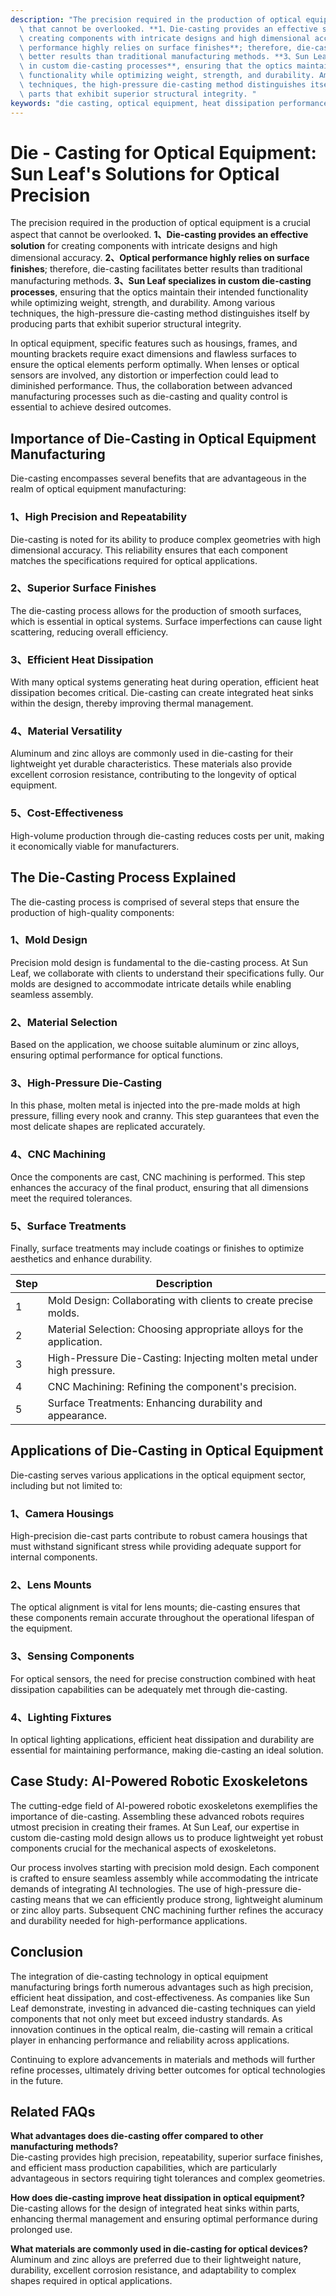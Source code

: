 ```yaml
---
description: "The precision required in the production of optical equipment is a crucial aspect\
  \ that cannot be overlooked. **1、Die-casting provides an effective solution** for\
  \ creating components with intricate designs and high dimensional accuracy. **2、Optical\
  \ performance highly relies on surface finishes**; therefore, die-casting facilitates\
  \ better results than traditional manufacturing methods. **3、Sun Leaf specializes\
  \ in custom die-casting processes**, ensuring that the optics maintain their intended\
  \ functionality while optimizing weight, strength, and durability. Among various\
  \ techniques, the high-pressure die-casting method distinguishes itself by producing\
  \ parts that exhibit superior structural integrity. "
keywords: "die casting, optical equipment, heat dissipation performance, heat sink"
---
```

# Die - Casting for Optical Equipment: Sun Leaf's Solutions for Optical Precision

The precision required in the production of optical equipment is a crucial aspect that cannot be overlooked. **1、Die-casting provides an effective solution** for creating components with intricate designs and high dimensional accuracy. **2、Optical performance highly relies on surface finishes**; therefore, die-casting facilitates better results than traditional manufacturing methods. **3、Sun Leaf specializes in custom die-casting processes**, ensuring that the optics maintain their intended functionality while optimizing weight, strength, and durability. Among various techniques, the high-pressure die-casting method distinguishes itself by producing parts that exhibit superior structural integrity. 

In optical equipment, specific features such as housings, frames, and mounting brackets require exact dimensions and flawless surfaces to ensure the optical elements perform optimally. When lenses or optical sensors are involved, any distortion or imperfection could lead to diminished performance. Thus, the collaboration between advanced manufacturing processes such as die-casting and quality control is essential to achieve desired outcomes.

## Importance of Die-Casting in Optical Equipment Manufacturing

Die-casting encompasses several benefits that are advantageous in the realm of optical equipment manufacturing:

### 1、High Precision and Repeatability
Die-casting is noted for its ability to produce complex geometries with high dimensional accuracy. This reliability ensures that each component matches the specifications required for optical applications.

### 2、Superior Surface Finishes
The die-casting process allows for the production of smooth surfaces, which is essential in optical systems. Surface imperfections can cause light scattering, reducing overall efficiency.

### 3、Efficient Heat Dissipation
With many optical systems generating heat during operation, efficient heat dissipation becomes critical. Die-casting can create integrated heat sinks within the design, thereby improving thermal management.

### 4、Material Versatility
Aluminum and zinc alloys are commonly used in die-casting for their lightweight yet durable characteristics. These materials also provide excellent corrosion resistance, contributing to the longevity of optical equipment.

### 5、Cost-Effectiveness
High-volume production through die-casting reduces costs per unit, making it economically viable for manufacturers.

## The Die-Casting Process Explained

The die-casting process is comprised of several steps that ensure the production of high-quality components:

### **1、Mold Design**
Precision mold design is fundamental to the die-casting process. At Sun Leaf, we collaborate with clients to understand their specifications fully. Our molds are designed to accommodate intricate details while enabling seamless assembly.

### **2、Material Selection**
Based on the application, we choose suitable aluminum or zinc alloys, ensuring optimal performance for optical functions. 

### **3、High-Pressure Die-Casting**
In this phase, molten metal is injected into the pre-made molds at high pressure, filling every nook and cranny. This step guarantees that even the most delicate shapes are replicated accurately.

### **4、CNC Machining**
Once the components are cast, CNC machining is performed. This step enhances the accuracy of the final product, ensuring that all dimensions meet the required tolerances.

### **5、Surface Treatments**
Finally, surface treatments may include coatings or finishes to optimize aesthetics and enhance durability.

| Step | Description                                            |
|------|--------------------------------------------------------|
| 1    | Mold Design: Collaborating with clients to create precise molds.  |
| 2    | Material Selection: Choosing appropriate alloys for the application. |
| 3    | High-Pressure Die-Casting: Injecting molten metal under high pressure. |
| 4    | CNC Machining: Refining the component's precision.    |
| 5    | Surface Treatments: Enhancing durability and appearance. |

## Applications of Die-Casting in Optical Equipment

Die-casting serves various applications in the optical equipment sector, including but not limited to:

### **1、Camera Housings**
High-precision die-cast parts contribute to robust camera housings that must withstand significant stress while providing adequate support for internal components.

### **2、Lens Mounts**
The optical alignment is vital for lens mounts; die-casting ensures that these components remain accurate throughout the operational lifespan of the equipment.

### **3、Sensing Components**
For optical sensors, the need for precise construction combined with heat dissipation capabilities can be adequately met through die-casting.

### **4、Lighting Fixtures**
In optical lighting applications, efficient heat dissipation and durability are essential for maintaining performance, making die-casting an ideal solution.

## Case Study: AI-Powered Robotic Exoskeletons

The cutting-edge field of AI-powered robotic exoskeletons exemplifies the importance of die-casting. Assembling these advanced robots requires utmost precision in creating their frames. At Sun Leaf, our expertise in custom die-casting mold design allows us to produce lightweight yet robust components crucial for the mechanical aspects of exoskeletons. 

Our process involves starting with precision mold design. Each component is crafted to ensure seamless assembly while accommodating the intricate demands of integrating AI technologies. The use of high-pressure die-casting means that we can efficiently produce strong, lightweight aluminum or zinc alloy parts. Subsequent CNC machining further refines the accuracy and durability needed for high-performance applications.

## Conclusion

The integration of die-casting technology in optical equipment manufacturing brings forth numerous advantages such as high precision, efficient heat dissipation, and cost-effectiveness. As companies like Sun Leaf demonstrate, investing in advanced die-casting techniques can yield components that not only meet but exceed industry standards. As innovation continues in the optical realm, die-casting will remain a critical player in enhancing performance and reliability across applications.

Continuing to explore advancements in materials and methods will further refine processes, ultimately driving better outcomes for optical technologies in the future.

## Related FAQs

**What advantages does die-casting offer compared to other manufacturing methods?**  
Die-casting provides high precision, repeatability, superior surface finishes, and efficient mass production capabilities, which are particularly advantageous in sectors requiring tight tolerances and complex geometries.

**How does die-casting improve heat dissipation in optical equipment?**  
Die-casting allows for the design of integrated heat sinks within parts, enhancing thermal management and ensuring optimal performance during prolonged use.

**What materials are commonly used in die-casting for optical devices?**  
Aluminum and zinc alloys are preferred due to their lightweight nature, durability, excellent corrosion resistance, and adaptability to complex shapes required in optical applications.
